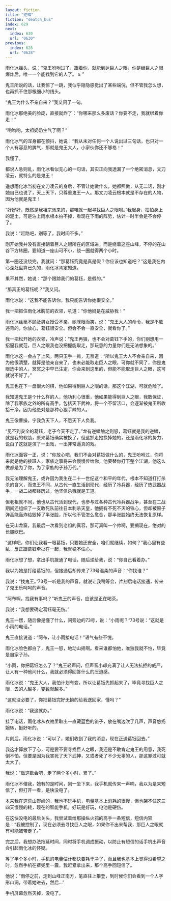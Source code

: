 ```yaml
---
layout: fiction
title: "逆鳞"
fiction: "deatch_bus"
index: 629
next:
  index: 630
  url: "0630"
previous:
  index: 628
  url: "0628"
---
```

雨化冰摇头，说：“鬼王吩咐过了，跟着你，就能到达巨人之眼，你是继巨人之眼爆炸后，唯一一个能找到它的人了。 ≥ ”

鬼王所说的话，让我惊了一跳，我似乎隐隐感觉出了某些端倪，但不管我怎么想，也再抓不住那根细小的线头。

“鬼王为什么不亲自来？”我又问了一句。

雨化冰那绝美的脸庞，直接就炸了：“你哪来那么多废话？你要不走，我就绑着你走！”

“哟哟哟，太祖奶奶生气了啊？”

雨化冰气的浑身都在颤抖，她说：“我从未对任何一个人说出过三句话，也只对一个人有容忍的脾气，那就是鬼王大人，小家伙你还不够格！”

我懂了。

都说人急则乱，雨化冰看似无心的一句话，其实正向我透漏了一个绝密消息，文刀凌云，就特么的是鬼王！

遥想雨化冰当初在文刀凌云的身后，不管让她做什么，她都照做，从无二话，刚才她自己也说了，天上天下，只尊重鬼王一人。那文刀凌云根本就是不存在的人物，因为他就是鬼王！

“好好好，既然是我祖宗派来的，那咱就一起寻找巨人之眼呗。”我起身，拍拍身上的泥土，可是沾上雨水根本拍不掉，看现在下雨的阵势，估计一时半会是不会停了。

我说：“赶路吧，别等了，我时间不多。”

刚开始我并没有直接朝着巨人之眼所在的区域进，而是绕着这座山峰，不停的在山谷下方转圈，要知道一座山可不小，绕一圈就得两个小时。

第一圈还没绕完，我就问：“那葛钰究竟是真是假？你应该也知道吧？”这是我在内心深处盘算已久的，雨化冰肯定知道。

果不其然，她说：“那个跟踪我们的葛钰，是假的。”

“那真正的葛钰呢？”我又问。

雨化冰说：“这我不能告诉你，我只能告诉你她很安全。”

我一把抓住雨化冰胸前的衣领，吼道：“你他妈是在威胁我！”

雨化冰丝毫不顾及男女授受不亲，她眯眼而笑，说：“鬼王大人的命令，我是不敢违背的，你放心，葛钰很安全。但会不会一直安全，就看你了。”

我一把松开她的衣领，冷声说：“鬼王再狠，也不会对葛钰下手的，你们别想用一招逼我就范，巨人之眼我也没把握能取走，那玩意的力量你们是无法想象的。”

雨化冰这一会占了上风，两只玉手一摊，无奈道：“所以鬼王大人不会亲自来，因为他很清楚，就算是他亲自来了，也未必能取走巨人之眼，可你就不同了，你是鬼眼选中的人，冥冥之中早已注定，你会来到这里的，但能不能取走巨人之眼，这可就说不好了。”

鬼王也在下一盘很大的棋，他如果得到巨人之眼的话，那这个江湖，可就危险了。

我知道鬼王是个什么样的人，他功利心很重，他如果能得到巨人之眼，我敢保证，除了我家族之外的所有高手，包括天下武神，将一个不留活口，会逐渐被鬼王所收拾干净。因为他绝对是那种心狠手辣的人。

鬼王像曹操，宁我负天下人，不愿天下人负我。

“见不到安全的葛钰，老子今天不走了。”龙有逆鳞触之则怒，葛钰就是我的逆鳞，就是我的软肋，原来葛钰确实被换了，但这抓走她换掉她的，还是雨化冰的势力，说白了这就是演了一出戏，一出非常逼真的戏。

雨化冰面容一正，说：“你放心吧，我们不会对葛钰做什么的，鬼王吩咐过，你将来就是他的接班人，家族之事将来会慢慢传给你，他要替你打下整个江湖，他这么做都是为了你，为了家族的子孙万代。”

我无法理解鬼王，或许因为我生在二十一世纪这个和平的年代，根本不知道打打杀杀的含义，而鬼王不同，从古代一直生活到现代，经历了冷兵器，经历了热武器战争，一战二战都经历过，他坚信杀戮就是王道。

但老祖就不同，他也从古代活到现代，也参与过各种古代冷兵器战争，甚至在二战期间还组织了一支敢死队前往日本刺杀天皇，他拥有不死不灭的铁心，但却被原子弹高能轰炸给毁掉了半张脸，所以他不管怎么愈合，那半张脸始终无法恢复原样。

在天山龙窟，我最后一次看到老祖的真容，那可真叫一个帅啊，要搁现在，绝对的长腿欧巴。

“这样吧，你们让我看一眼葛钰，只要她还安全，咱们就继续，如何？”我心里有些乱，反正跟葛钰牵扯在一起，我就稳不住心。

雨化冰想了想，拿出手机拨通了电话，随后递给我，说：“你自己看着办。”

我以为她是打给葛钰的，但接通后却传来了73号温柔的声音：“你找谁？”

我说：“找鬼王。”73号一听是我的声音，就说让我稍等会，片刻后电话接通，传来了鬼王乐呵呵的声音。

“阿布啊，找我有事吗？”听鬼王的声音，应该是正在喝茶。

我说：“我想要确定葛钰毫无伤。”

鬼王一愣，随后像是懂了什么，问旁边的73号，说：“小雨呢？”73号说：“这就是小雨的电话。”

鬼王直接说道：“阿布，让小雨接电话！”语气有些不悦。

雨化冰脸色都白了，鬼王一怒，地动山摇啊。看来谁都怕他，唯独我就不怕，毕竟是自家子孙。

“小雨，你把葛钰怎么了？”鬼王轻声问，但声音小却充满了让人无法抗拒的威严，让人有一种他问什么，我就必须得回答什么的压迫感。

雨化冰说：“鬼王大人，我怕计划有变，所以让葛钰先抓起来了，毕竟寻找巨人之眼，去的人越多，变数就越多。”

“这就没必要了，你把葛钰完好无损的给我送回家，懂吗？”

雨化冰说：“我这就办。”

挂了电话，雨化冰从衣袖里取出一直藏蓝色的笛子，放在嘴边吹了几声，声音悠扬婉转，挺好听的。

片刻后，雨化冰说：“可以了，她们收到了我的消息，现在正送葛钰回去。”

我这才算放下了心，可是要不要寻找巨人之眼，我还是不敢肯定鬼王的用意，我死倒不怕，但要是因为我害死了天下武神，又或者死了不少无辜的人，那这罪过可就太大了。

我说：“做这歇会吧，走了两个多小时，累了。”

雨化冰不催我，她有的是时间，刚一坐下来，我手机就传来一声响，我以为是来短信了，但打开一看，是快没电了。

本来我在这荒山野岭的，我也不玩手机，电量基本上消耗的很慢，但也架不住这三四天慢慢的耗，现在的智能手机，好玩是好玩，电池是硬伤。

在这快没电的最后关头，我尝试着给那操纵火鸦的高手一条短信，短信内容是：“我被控制了，现在必须去寻找巨人之眼，如果你不出来帮我，那巨人之眼就有可能被带走了。”

完之后，我想办法拖延时间，同时将手机调成振动，以防止有短信的话手机出声音会引起雨化冰的怀疑。

等了半个多小时，手机的电量估计都快要耗干净了，而且我也基本上觉得没希望之时，忽然手机在裤兜里一震，我赶紧拿出来，那个高手回短信了。

他说：“雨停之前，走到山峰正南方，笔直往上攀登，到时候你们会看到一个人字形山洞，带着她进去，然后...”

手机屏幕忽然灭掉，没电了。